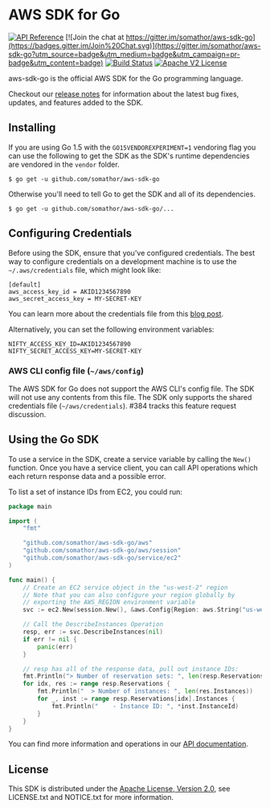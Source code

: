 # AWS SDK for Go

[![API Reference](http://img.shields.io/badge/api-reference-blue.svg)](http://docs.aws.amazon.com/sdk-for-go/api)
[![Join the chat at https://gitter.im/somathor/aws-sdk-go](https://badges.gitter.im/Join%20Chat.svg)](https://gitter.im/somathor/aws-sdk-go?utm_source=badge&utm_medium=badge&utm_campaign=pr-badge&utm_content=badge)
[![Build Status](https://img.shields.io/travis/somathor/aws-sdk-go.svg)](https://travis-ci.org/somathor/aws-sdk-go)
[![Apache V2 License](http://img.shields.io/badge/license-Apache%20V2-blue.svg)](https://github.com/somathor/aws-sdk-go/blob/master/LICENSE.txt)

aws-sdk-go is the official AWS SDK for the Go programming language.

Checkout our [release notes](https://github.com/somathor/aws-sdk-go/releases) for information about the latest bug fixes, updates, and features added to the SDK.

## Installing

If you are using Go 1.5 with the `GO15VENDOREXPERIMENT=1` vendoring flag you can use the following to get the SDK as the SDK's runtime dependencies are vendored in the `vendor` folder.

    $ go get -u github.com/somathor/aws-sdk-go

Otherwise you'll need to tell Go to get the SDK and all of its dependencies.

    $ go get -u github.com/somathor/aws-sdk-go/...

## Configuring Credentials

Before using the SDK, ensure that you've configured credentials. The best
way to configure credentials on a development machine is to use the
`~/.aws/credentials` file, which might look like:

```
[default]
aws_access_key_id = AKID1234567890
aws_secret_access_key = MY-SECRET-KEY
```

You can learn more about the credentials file from this
[blog post](http://blogs.aws.amazon.com/security/post/Tx3D6U6WSFGOK2H/A-New-and-Standardized-Way-to-Manage-Credentials-in-the-AWS-SDKs).

Alternatively, you can set the following environment variables:

```
NIFTY_ACCESS_KEY_ID=AKID1234567890
NIFTY_SECRET_ACCESS_KEY=MY-SECRET-KEY
```

### AWS CLI config file (`~/aws/config`)
The AWS SDK for Go does not support the AWS CLI's config file. The SDK will not use any contents from this file. The SDK only supports the shared credentials file (`~/aws/credentials`). #384 tracks this feature request discussion.

## Using the Go SDK

To use a service in the SDK, create a service variable by calling the `New()`
function. Once you have a service client, you can call API operations which each
return response data and a possible error.

To list a set of instance IDs from EC2, you could run:

```go
package main

import (
	"fmt"

	"github.com/somathor/aws-sdk-go/aws"
	"github.com/somathor/aws-sdk-go/aws/session"
	"github.com/somathor/aws-sdk-go/service/ec2"
)

func main() {
	// Create an EC2 service object in the "us-west-2" region
	// Note that you can also configure your region globally by
	// exporting the AWS_REGION environment variable
	svc := ec2.New(session.New(), &aws.Config{Region: aws.String("us-west-2")})

	// Call the DescribeInstances Operation
	resp, err := svc.DescribeInstances(nil)
	if err != nil {
		panic(err)
	}

	// resp has all of the response data, pull out instance IDs:
	fmt.Println("> Number of reservation sets: ", len(resp.Reservations))
	for idx, res := range resp.Reservations {
		fmt.Println("  > Number of instances: ", len(res.Instances))
		for _, inst := range resp.Reservations[idx].Instances {
			fmt.Println("    - Instance ID: ", *inst.InstanceId)
		}
	}
}
```

You can find more information and operations in our
[API documentation](http://docs.aws.amazon.com/sdk-for-go/api/).

## License

This SDK is distributed under the
[Apache License, Version 2.0](http://www.apache.org/licenses/LICENSE-2.0),
see LICENSE.txt and NOTICE.txt for more information.
